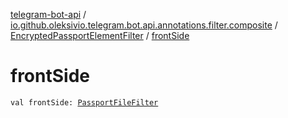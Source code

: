 [telegram-bot-api](../../index.md) / [io.github.oleksivio.telegram.bot.api.annotations.filter.composite](../index.md) / [EncryptedPassportElementFilter](index.md) / [frontSide](./front-side.md)

# frontSide

`val frontSide: `[`PassportFileFilter`](../-passport-file-filter/index.md)